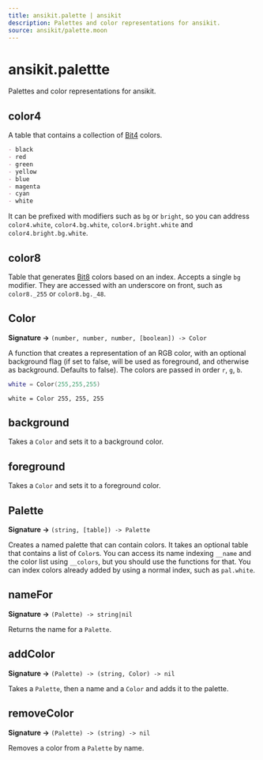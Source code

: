 ```yaml
---
title: ansikit.palette | ansikit
description: Palettes and color representations for ansikit.
source: ansikit/palette.moon
---
```

# ansikit.palettte

Palettes and color representations for ansikit.

## color4

A table that contains a collection of [Bit4](module/color#bit4) colors.

```markdown
- black
- red
- green
- yellow
- blue
- magenta
- cyan
- white
```

It can be prefixed with modifiers such as `bg` or `bright`, so you can address `color4.white`, `color4.bg.white`, `color4.bright.white` and `color4.bright.bg.white`.

## color8

Table that generates [Bit8](module/color#bit8) colors based on an index. Accepts a single `bg` modifier. They are accessed with an underscore on front, such as `color8._255` or `color8.bg._48`.

## Color

**Signature →** `(number, number, number, [boolean]) -> Color`<br>

A function that creates a representation of an RGB color, with an optional background flag (if set to false, will be used as foreground, and otherwise as background. Defaults to false). The colors are passed in order `r`, `g`, `b`.

```lua tab="Lua"
white = Color(255,255,255)
```

```moonscript tab="MoonScript"
white = Color 255, 255, 255
```

## background

Takes a `Color` and sets it to a background color.

## foreground

Takes a `Color` and sets it to a foreground color.

## Palette

**Signature →** `(string, [table]) -> Palette`<br>

Creates a named palette that can contain colors. It takes an optional table that contains a list of `Color`s. You can access its name indexing `__name` and the color list using `__colors`, but you should use the functions for that. You can index colors already added by using a normal index, such as `pal.white`.

## nameFor

**Signature →** `(Palette) -> string|nil`<br>

Returns the name for a `Palette`.

## addColor

**Signature →** `(Palette) -> (string, Color) -> nil`<br>

Takes a `Palette`, then a name and a `Color` and adds it to the palette.

## removeColor

**Signature →** `(Palette) -> (string) -> nil`<br>

Removes a color from a `Palette` by name.